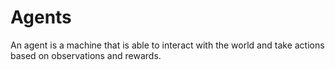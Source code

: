 # Agents

An agent is a machine that is able to interact with the world and take actions based on observations and rewards.